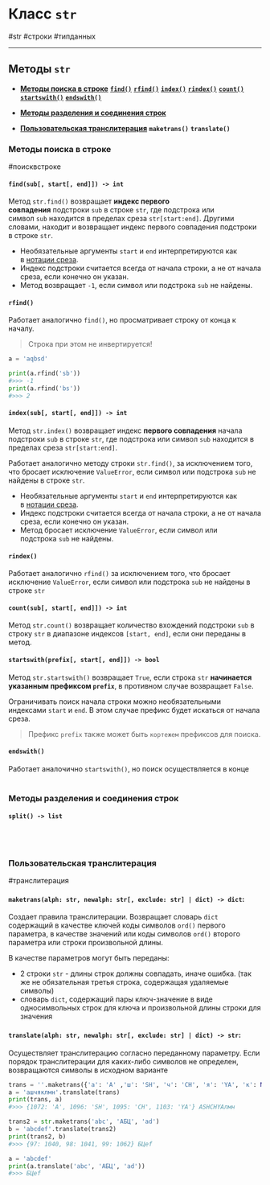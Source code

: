 # Класс `str`
#str #строки #типданных 
***
## Методы `str`

- **[Методы поиска в строке](#Методы%20поиска%20в%20строке)**
	**[`find()`](#`find(sub[,%20start[,%20end%20)%20->%20int`)**
	**[`rfind()`](#`rfind()`)**
	**[`index()`](#`index(sub[,%20start[,%20end%20)%20->%20int`)**
	**[`rindex()`](#`rindex()`)**
	**[`count()`](#`count(sub[,%20start[,%20end%20)%20->%20int`)**
	**[`startswith()`](#`startswith(prefix[,%20start[,%20end%20)%20->%20bool`)**
	**[`endswith()`](#`endswith()`)**
	
- **[Методы разделения и соединения строк](#Методы%20разделения%20и%20соединения%20строк)**
	
- **[Пользовательская транслитерация](#Пользовательская%20транслитерация)** 
	**`maketrans()`**
	**`translate()`**


### Методы поиска в строке
#поисквстроке

#### `find(sub[, start[, end]]) -> int`
Метод `str.find()` возвращает **индекс первого совпадения** подстроки `sub` в строке `str`, где подстрока или символ `sub` находится в пределах среза `str[start:end]`. Другими словами, находит и возвращает индекс первого совпадения подстроки в строке `str`.

-   Необязательные аргументы `start` и `end` интерпретируются как в [нотации среза](https://docs-python.ru/tutorial/obschie-operatsii-posledovatelnostjami-list-tuple-str-python/izvlechenie-sreza-sequence-posledovatelnosti/ "Получение среза sequence[i:j] в Python.").
-   Индекс подстроки считается всегда от начала строки, а не от начала среза, если конечно он указан.
-   Метод возвращает `-1`, если символ или подстрока `sub` не найдены.


#### `rfind()`
Работает аналогично `find()`, но просматривает строку от конца к началу. 
> Строка при этом не инвертируется!

```python
a = 'aqbsd'

print(a.rfind('sb'))
#>>> -1
print(a.rfind('bs'))
#>>> 2
```


#### `index(sub[, start[, end]]) -> int`
Метод `str.index()` возвращает индекс **первого совпадения** начала подстроки `sub` в строке `str`, где подстрока или символ `sub` находится в пределах среза `str[start:end]`.

Работает аналогично методу строки `str.find()`, за исключением того, что бросает исключение `ValueError`, если символ или подстрока `sub` не найдены в строке `str`.

-   Необязательные аргументы `start` и `end` интерпретируются как в [нотации среза](https://docs-python.ru/tutorial/obschie-operatsii-posledovatelnostjami-list-tuple-str-python/izvlechenie-sreza-sequence-posledovatelnosti/ "Получение среза sequence[i:j] в Python.").
-   Индекс подстроки считается всегда от начала строки, а не от начала среза, если конечно он указан.
-   Метод бросает исключение `ValueError`, если символ или подстрока `sub` не найдены.


#### `rindex()`
Работает аналогично `rfind()` за исключением того, что бросает исключение `ValueError`, если символ или подстрока `sub` не найдены в строке `str`


#### `count(sub[, start[, end]]) -> int`
Метод `str.count()` возвращает количество вхождений подстроки `sub` в строку `str` в диапазоне индексов `[start, end]`, если они переданы в метод.


#### `startswith(prefix[, start[, end]]) -> bool`
Метод `str.startswith()` возвращает `True`, если строка `str` **начинается указанным префиксом `prefix`**, в противном случае возвращает `False`.

Ограничивать поиск начала строки можно необязательными индексами `start` и `end`. В этом случае префикс будет искаться от начала среза.

>  Префикс `prefix` также может быть `кортежем` префиксов для поиска.


#### `endswith()`
Работает аналочично `startswith()`, но поиск осуществляется в конце
<br><br>
### Методы разделения и соединения строк

#### `split() -> list`
<br><br>
### Пользовательская транслитерация
#транслитерация

#### `maketrans(alph: str, newalph: str[, exclude: str] | dict) -> dict`:
Создает правила транслитерации. 
Возвращает словарь `dict` содержащий в качестве ключей коды символов `ord()` первого параметра, в качестве значений или коды символов `ord()` второго параметра или строки произвольной длины.

В качестве параметров могут быть переданы: 
- 2 строки `str` - длины строк должны совпадать, иначе ошибка. (так же не обязательная третья строка, содержащая удаляемые символы)
- словарь `dict`, содержащий пары ключ-значение в виде односимвольных строк для ключа и произвольной длины строки для значения


#### `translate(alph: str, newalph: str[, exclude: str] | dict) -> str`:
Осуществляет транслитерацию согласно переданному параметру. Если порядок транслитерации для каких-либо символов не определен, возвращаются символы в исходном варианте
```python
trans = ''.maketrans({'а': 'A' ,'ш': 'SH', 'ч': 'CH', 'я': 'YA', 'к': None})
a = 'ашчяклмн'.translate(trans)
print(trans, a)
#>>> {1072: 'A', 1096: 'SH', 1095: 'CH', 1103: 'YA'} ASHCHYAлмн

trans2 = str.maketrans('abc', 'АБЦ', 'ad')
b = 'abcdef'.translate(trans2)
print(trans2, b)
#>>> {97: 1040, 98: 1041, 99: 1062} БЦef

a = 'abcdef'
print(a.translate('abc', 'АБЦ', 'ad'))
#>>> БЦef
```
